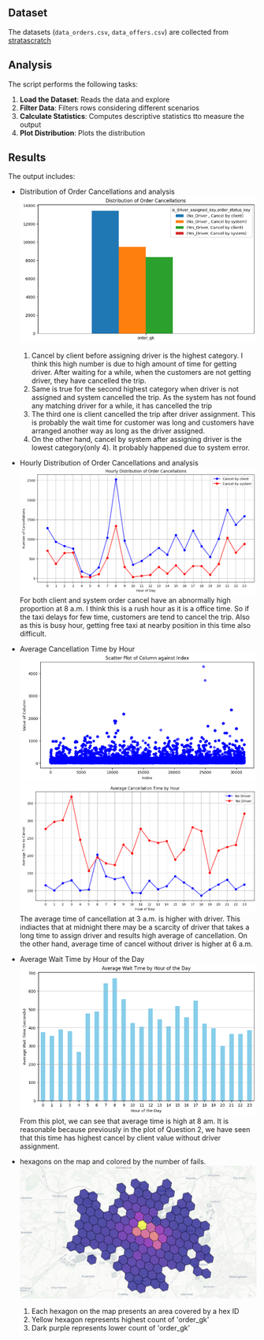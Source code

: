 ## Dataset

The datasets (`data_orders.csv`, `data_offers.csv`) are collected from [stratascratch](https://platform.stratascratch.com/)

## Analysis

The script performs the following tasks:

1. **Load the Dataset**: Reads the data and explore
2. **Filter Data**: Filters rows considering different scenarios
3. **Calculate Statistics**: Computes descriptive statistics tto measure the output
4. **Plot Distribution**: Plots the distribution 

## Results

The output includes:

- Distribution of Order Cancellations and analysis
![](images/Q1.png)
    1. Cancel by client before assigning driver is the highest category. I think this high number is due to high amount of time for getting driver. After waiting for a while, when the customers are not getting driver, they have cancelled the trip.
    2. Same is true for the second highest category when driver is not assigned and system cancelled the trip. As the system has not found any matching driver for a while, it has cancelled the trip
    3. The third one is client cancelled the trip after driver assignment. This is probably the wait time for customer was long and customers have arranged another way as long as the driver assigned. 
    4. On the other hand, cancel by system after assigning driver is the lowest category(only 4). It probably happened due to system error.

- Hourly Distribution of Order Cancellations and analysis
![](images/Q2.png)
    For both client and system order cancel have an abnormally high proportion at 8 a.m. I think this is a rush hour as it is a office time. So if the taxi delays for few time, customers are tend to cancel the trip. Also as this is busy hour, getting free taxi at nearby position in this time also difficult.
- Average Cancellation Time by Hour
![](images/outliers.png)
![](images/Q3.png)
    The average time of cancellation at 3 a.m. is higher with driver. This indiactes that at midnight there may be a scarcity of driver that takes a long time to assign driver and results high average of cancellation. On the other hand, average time of cancel without driver is higher at 6 a.m.
- Average Wait Time by Hour of the Day
![](images/Q4.png)
    From this plot, we can see that average time is high at 8 am. It is reasonable because previously in the plot of Question 2, we have seen that this time has highest cancel by client value without driver assignment.
- hexagons on the map and colored by the number of fails.
![](images/map.png)
    1. Each hexagon on the map presents an area covered by a hex ID
    2. Yellow hexagon represents highest count of 'order_gk'
    3. Dark purple represents lower count of 'order_gk'